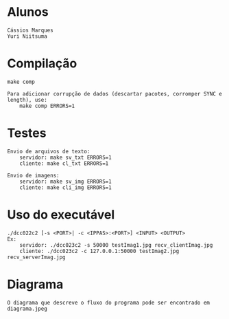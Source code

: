 # Alunos
	Cássios Marques
	Yuri Niitsuma


# Compilação
	make comp
	
	Para adicionar corrupção de dados (descartar pacotes, corromper SYNC e length), use:
		make comp ERRORS=1

# Testes
	Envio de arquivos de texto:
		servidor: make sv_txt ERRORS=1
		cliente: make cl_txt ERRORS=1

	Envio de imagens:
		servidor: make sv_img ERRORS=1
		cliente: make cli_img ERRORS=1

# Uso do executável
	./dcc022c2 [-s <PORT>| -c <IPPAS>:<PORT>] <INPUT> <OUTPUT>
	Ex: 
		servidor: ./dcc023c2 -s 50000 testImag1.jpg recv_clientImag.jpg
		cliente: ./dcc023c2 -c 127.0.0.1:50000 testImag2.jpg  recv_serverImag.jpg

# Diagrama
	O diagrama que descreve o fluxo do programa pode ser encontrado em diagrama.jpeg

